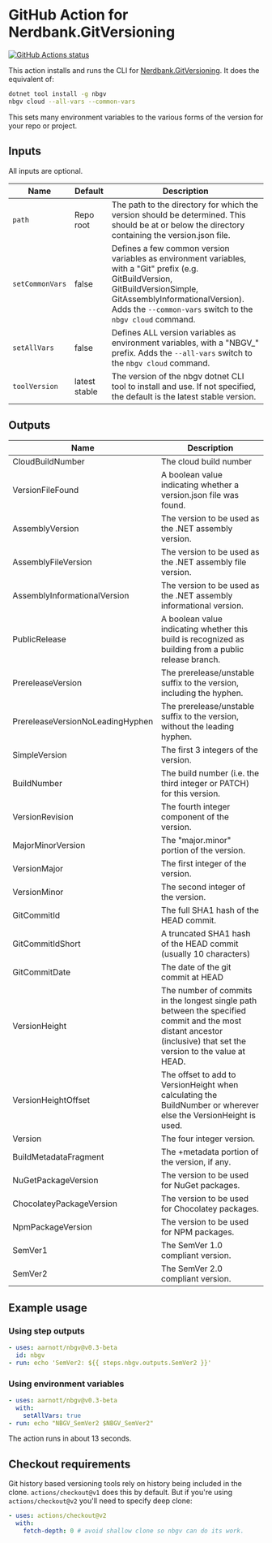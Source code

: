 # GitHub Action for Nerdbank.GitVersioning

[![GitHub Actions status](https://github.com/aarnott/nbgv/workflows/CI/PR/badge.svg)](https://github.com/AArnott/nbgv/actions)

This action installs and runs the CLI for [Nerdbank.GitVersioning](https://github.com/AArnott/Nerdbank.GitVersioning).
It does the equivalent of:

```bash
dotnet tool install -g nbgv
nbgv cloud --all-vars --common-vars
```

This sets many environment variables to the various forms of the version for your repo or project.

## Inputs

All inputs are optional.

|Name|Default|Description
|--|--|--|
`path`|Repo root|The path to the directory for which the version should be determined. This should be at or below the directory containing the version.json file.
`setCommonVars`|false|Defines a few common version variables as environment variables, with a "Git" prefix (e.g. GitBuildVersion, GitBuildVersionSimple, GitAssemblyInformationalVersion). Adds the `--common-vars` switch to the `nbgv cloud` command.
`setAllVars`|false|Defines ALL version variables as environment variables, with a "NBGV_" prefix. Adds the `--all-vars` switch to the `nbgv cloud` command.
`toolVersion`|latest stable|The version of the nbgv dotnet CLI tool to install and use. If not specified, the default is the latest stable version.

## Outputs

Name | Description
--|--
CloudBuildNumber|The cloud build number
VersionFileFound|A boolean value indicating whether a version.json file was found.
AssemblyVersion|The version to be used as the .NET assembly version.
AssemblyFileVersion|The version to be used as the .NET assembly file version.
AssemblyInformationalVersion|The version to be used as the .NET assembly informational version.
PublicRelease|A boolean value indicating whether this build is recognized as building from a public release branch.
PrereleaseVersion|The prerelease/unstable suffix to the version, including the hyphen.
PrereleaseVersionNoLeadingHyphen|The prerelease/unstable suffix to the version, without the leading hyphen.
SimpleVersion|The first 3 integers of the version.
BuildNumber|The build number (i.e. the third integer or PATCH) for this version.
VersionRevision|The fourth integer component of the version.
MajorMinorVersion|The "major.minor" portion of the version.
VersionMajor|The first integer of the version.
VersionMinor|The second integer of the version.
GitCommitId|The full SHA1 hash of the HEAD commit.
GitCommitIdShort|A truncated SHA1 hash of the HEAD commit (usually 10 characters)
GitCommitDate|The date of the git commit at HEAD
VersionHeight|The number of commits in the longest single path between the specified commit and the most distant ancestor (inclusive) that set the version to the value at HEAD.
VersionHeightOffset|The offset to add to VersionHeight when calculating the BuildNumber or wherever else the VersionHeight is used.
Version|The four integer version.
BuildMetadataFragment|The +metadata portion of the version, if any.
NuGetPackageVersion|The version to be used for NuGet packages.
ChocolateyPackageVersion|The version to be used for Chocolatey packages.
NpmPackageVersion|The version to be used for NPM packages.
SemVer1|The SemVer 1.0 compliant version.
SemVer2|The SemVer 2.0 compliant version.

## Example usage

### Using step outputs

```yaml
- uses: aarnott/nbgv@v0.3-beta
  id: nbgv
- run: echo 'SemVer2: ${{ steps.nbgv.outputs.SemVer2 }}'
```

### Using environment variables

```yaml
- uses: aarnott/nbgv@v0.3-beta
  with:
    setAllVars: true
- run: echo "NBGV_SemVer2 $NBGV_SemVer2"
```

The action runs in about 13 seconds.

## Checkout requirements

Git history based versioning tools rely on history being included in the clone.
`actions/checkout@v1` does this by default.
But if you're using `actions/checkout@v2` you'll need to specify deep clone:

```yml
- uses: actions/checkout@v2
  with:
    fetch-depth: 0 # avoid shallow clone so nbgv can do its work.
```
